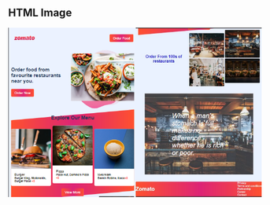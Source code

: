<!DOCTYPE html>
<html>
  <head>
    <style>
      div{
      display:flex;
      }
      </style>
    </head>
<body>

<h2>HTML Image</h2>
  <div>
<img src="first.png"  width="400" height="345">
  <img src="second.jpg"  width="400" height="345">
</div>
</body>
</html>
